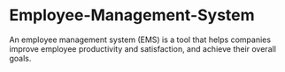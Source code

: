 # Employee-Management-System
An employee management system (EMS) is a tool that helps companies improve employee productivity and satisfaction, and achieve their overall goals. 
